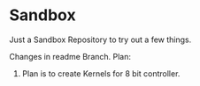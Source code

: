 # Sandbox
Just a Sandbox Repository to try out a few things.

Changes in readme Branch.
Plan:
1. Plan is to create Kernels for 8 bit controller.
